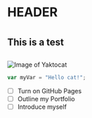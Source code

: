 # <h1>HEADER<h1>
# <h2>This is a test<h2>

![Image of Yaktocat](https://octodex.github.com/images/yaktocat.png)

``` javascript
var myVar = "Hello cat!";
```
- [ ] Turn on GitHub Pages
- [ ] Outline my Portfolio
- [ ] Introduce myself
